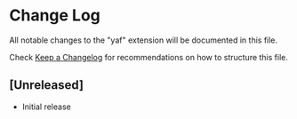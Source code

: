 # Change Log

All notable changes to the "yaf" extension will be documented in this file.

Check [Keep a Changelog](http://keepachangelog.com/) for recommendations on how to structure this file.

## [Unreleased]

- Initial release